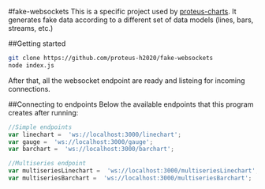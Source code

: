 #fake-websockets
This is a specific project used by [proteus-charts](https://github.com/proteus-h2020/proteus-charts). It generates fake data according to a different set of data models (lines, bars, streams, etc.) 

##Getting started
```bash
git clone https://github.com/proteus-h2020/fake-websockets
node index.js
```
After that, all the websocket endpoint are ready and listeing for incoming connections.

##Connecting to endpoints
Below the available endpoints that this program creates after running:
```javascript
//Simple endpoints
var linechart =  'ws://localhost:3000/linechart';
var gauge =  'ws://localhost:3000/gauge';
var barchart =  'ws://localhost:3000/barchart';

//Multiseries endpoint
var multiseriesLinechart =  'ws://localhost:3000/multiseriesLinechart';
var multiseriesBarchart =  'ws://localhost:3000/multiseriesBarchart';

```

